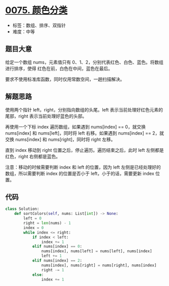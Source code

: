 # [0075. 颜色分类](https://leetcode.cn/problems/sort-colors/)

- 标签：数组、排序、双指针
- 难度：中等

## 题目大意

给定一个数组 nums，元素值只有 0、1、2，分别代表红色、白色、蓝色。将数组进行排序，使得 红色在前，白色在中间，蓝色在最后。

要求不使用标准库函数，同时仅用常数空间，一趟扫描解决。

## 解题思路

使用两个指针 left，right，分别指向数组的头尾。left 表示当前处理好红色元素的尾部，right 表示当前处理好蓝色的头部。

再使用一个下标 index 遍历数组，如果遇到 nums[index] == 0，就交换 nums[index] 和 nums[left]，同时将 left 右移。如果遇到 nums[index] == 2，就交换 nums[index] 和 nums[right]，同时将 right 左移。

直到 index 移动到 right 位置之后，停止遍历。遍历结束之后，此时 left 左侧都是红色，right 右侧都是蓝色。

注意：移动的时候需要判断 index 和 left 的位置，因为 left 左侧是已经处理好的数组，所以需要判断 index 的位置是否小于 left，小于的话，需要更新 index 位置。

## 代码

```Python
class Solution:
    def sortColors(self, nums: List[int]) -> None:
        left = 0
        right = len(nums) - 1
        index = 0
        while index <= right:
            if index < left:
                index += 1
            elif nums[index] == 0:
                nums[index], nums[left] = nums[left], nums[index]
                left += 1
            elif nums[index] == 2:
                nums[index], nums[right] = nums[right], nums[index]
                right -= 1
            else:
                index += 1
```

